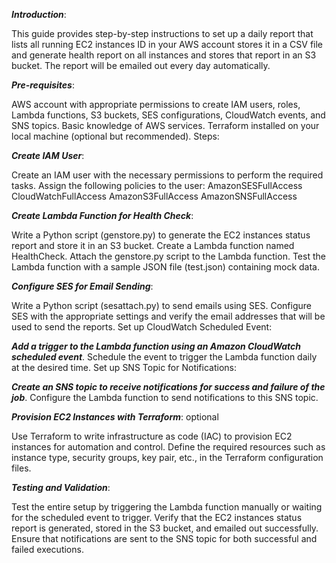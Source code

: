 ***Introduction***:

This guide provides step-by-step instructions to set up a daily report that lists all running EC2 instances ID in your AWS account stores it in a CSV file and generate health report on all instances and stores that report in an S3 bucket. The report will be emailed out every day automatically.

***Pre-requisites***:

AWS account with appropriate permissions to create IAM users, roles, Lambda functions, S3 buckets, SES configurations, CloudWatch events, and SNS topics.
Basic knowledge of AWS services.
Terraform installed on your local machine (optional but recommended).
Steps:

***Create IAM User***:

Create an IAM user with the necessary permissions to perform the required tasks. Assign the following policies to the user:
AmazonSESFullAccess
CloudWatchFullAccess
AmazonS3FullAccess
AmazonSNSFullAccess


***Create Lambda Function for Health Check***:

Write a Python script (genstore.py) to generate the EC2 instances status report and store it in an S3 bucket.
Create a Lambda function named HealthCheck.
Attach the genstore.py script to the Lambda function.
Test the Lambda function with a sample JSON file (test.json) containing mock data.

***Configure SES for Email Sending***:

Write a Python script (sesattach.py) to send emails using SES.
Configure SES with the appropriate settings and verify the email addresses that will be used to send the reports.
Set up CloudWatch Scheduled Event:

***Add a trigger to the Lambda function using an Amazon CloudWatch scheduled event***.
Schedule the event to trigger the Lambda function daily at the desired time.
Set up SNS Topic for Notifications:

***Create an SNS topic to receive notifications for success and failure of the job***.
Configure the Lambda function to send notifications to this SNS topic.

***Provision EC2 Instances with Terraform***: optional

Use Terraform to write infrastructure as code (IAC) to provision EC2 instances for automation and control.
Define the required resources such as instance type, security groups, key pair, etc., in the Terraform configuration files.

***Testing and Validation***:

Test the entire setup by triggering the Lambda function manually or waiting for the scheduled event to trigger.
Verify that the EC2 instances status report is generated, stored in the S3 bucket, and emailed out successfully.
Ensure that notifications are sent to the SNS topic for both successful and failed executions.
